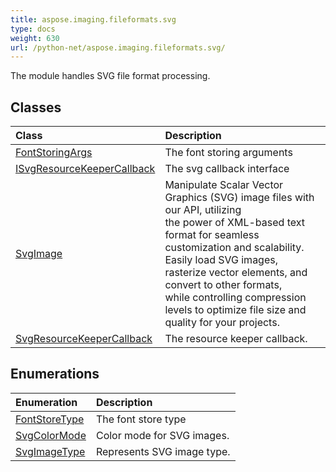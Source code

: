 ```yaml
---
title: aspose.imaging.fileformats.svg
type: docs
weight: 630
url: /python-net/aspose.imaging.fileformats.svg/
---
```



The module handles SVG file format processing.

## **Classes**
| **Class** | **Description** |
| :- | :- |
| [FontStoringArgs](/imaging/python-net/aspose.imaging.fileformats.svg/fontstoringargs/) | The font storing arguments |
| [ISvgResourceKeeperCallback](/imaging/python-net/aspose.imaging.fileformats.svg/isvgresourcekeepercallback/) | The svg callback interface |
| [SvgImage](/imaging/python-net/aspose.imaging.fileformats.svg/svgimage/) | Manipulate Scalar Vector Graphics (SVG) image files with our API, utilizing<br/>            the power of XML-based text format for seamless customization and scalability.<br/>            Easily load SVG images, rasterize vector elements, and convert to other formats,<br/>            while controlling compression levels to optimize file size and quality for your projects. |
| [SvgResourceKeeperCallback](/imaging/python-net/aspose.imaging.fileformats.svg/svgresourcekeepercallback/) | The resource keeper callback. |
## **Enumerations**
| **Enumeration** | **Description** |
| :- | :- |
| [FontStoreType](/imaging/python-net/aspose.imaging.fileformats.svg/fontstoretype/) | The font store type |
| [SvgColorMode](/imaging/python-net/aspose.imaging.fileformats.svg/svgcolormode/) | Сolor mode for SVG images. |
| [SvgImageType](/imaging/python-net/aspose.imaging.fileformats.svg/svgimagetype/) | Represents SVG image type. |
